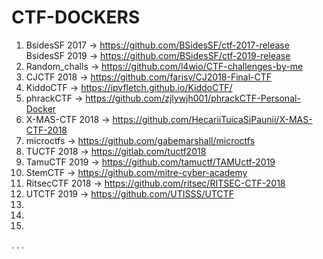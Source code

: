 # CTF-DOCKERS


1. BsidesSF 2017 -> https://github.com/BSidesSF/ctf-2017-release
   BsidesSF 2019 -> https://github.com/BSidesSF/ctf-2019-release
2. Random_challs -> https://github.com/l4wio/CTF-challenges-by-me
3. CJCTF 2018 -> https://github.com/farisv/CJ2018-Final-CTF
4. KiddoCTF -> https://ipvfletch.github.io/KiddoCTF/
5. phrackCTF -> https://github.com/zjlywjh001/phrackCTF-Personal-Docker
6. X-MAS-CTF 2018 -> https://github.com/HecariiTuicaSiPaunii/X-MAS-CTF-2018
7. microctfs -> https://github.com/gabemarshall/microctfs
8. TUCTF 2018 -> https://gitlab.com/tuctf2018
9. TamuCTF 2019 -> https://github.com/tamuctf/TAMUctf-2019
10. StemCTF -> https://github.com/mitre-cyber-academy
11. RitsecCTF 2018 -> https://github.com/ritsec/RITSEC-CTF-2018
12. UTCTF 2019 -> https://github.com/UTISSS/UTCTF
13. 
14.
15.
.
.
.
